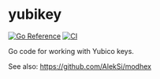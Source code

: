 # yubikey

[![Go Reference](https://pkg.go.dev/badge/github.com/AlekSi/yubikey.svg)](https://pkg.go.dev/github.com/AlekSi/yubikey)
[![CI](https://github.com/AlekSi/yubikey/actions/workflows/ci.yml/badge.svg)](https://github.com/AlekSi/yubikey/actions/workflows/ci.yml)

Go code for working with Yubico keys.

See also: https://github.com/AlekSi/modhex
